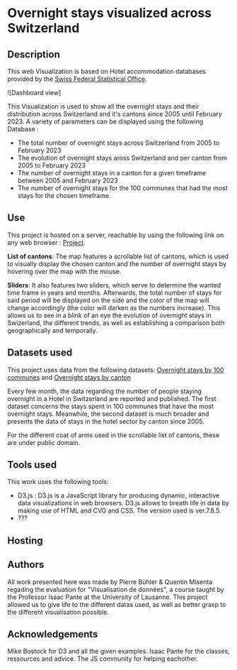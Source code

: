# Overnight stays visualized across Switzerland 

## Description
This web Visualization is based on Hotel accommodation databases provided by the [Swiss Federal Statistical Office](https://www.bfs.admin.ch/bfs/en/home/statistics/tourism/tourist-accommodation/hotel-accommodation.html).

![Dashboard view] 

This Visualization is used to show all the overnight stays and their distribution across Switzerland and it's cantons since 2005  until February 2023. A variety of parameters can be displayed using the following Database : 
- The total number of overnight stays across Switzerland from 2005 to February 2023
- The evolution of overnight stays aross Switzerland and per canton from 2005 to February 2023
- The number of overnight stays in a canton for a given timeframe between 2005 and February 2023
- The number of overnight stays for the 100 communes that had the most stays for the chosen timeframe.

## Use 
This project is hosted on a server, reachable by using the following link on any web browser : [Project](https://misenta.ovh/dashboard).

**List of cantons**: The map features a scrollable list of cantons, which is used to visually display the chosen canton and the number of overnight stays by hovering over the map with the mouse. 

**Sliders**: It also features two sliders, which serve to determine the wanted time frame in years and months. Afterwards, the total number of stays for said period will be displayed on the side and the color of the map will change accordingly (the color will darken as the numbers increase). This allows us to see in a blink of an eye the evolution of overnight stays in Swizerland, the different trends, as well as establishing a comparison both geographically and temporally.

## Datasets used
This project uses data from the following datasets: [Overnight stays by 100 communes](https://www.bfs.admin.ch/bfs/en/home/statistics/tourism/tourist-accommodation/hotel-accommodation.assetdetail.27065618.html) and [Overnight stays by canton](https://www.bfs.admin.ch/bfs/en/home/statistics/tourism/tourist-accommodation/hotel-accommodation.assetdetail.24805214.html) 

Every few month, the data regarding the number of people staying overnight in a Hotel in Switzerland are reported and published. The first dataset concerns the stays spent in 100 communes that have the most overnight stays. Meanwhile, the second dataset is much broader and presents the data of stays in the hotel sector by canton since 2005.

For the different coat of arms used in the scrollable list of cantons, these are under public domain.

## Tools used
This work uses the following tools: 
- D3.js : D3.js is a JavaScript library for producing dynamic, interactive data visualizations in web browsers. D3.js allows to breath life in data by making use of HTML and CVG and CSS. The version used is ver.7.8.5. 
- ???

## Hosting 

## Authors
All work presented here was made by Pierre Bühler & Quentin Misenta regading the evaluation for "Visualisation de données", a course taught by the Professor Isaac Pante at the University of Lausanne. This project allowed us to give life to the different datas used, as well as better grasp to the different visualisation possible. 

## Acknowledgements
Mike Bostock for D3 and all the given examples.
Isaac Pante for the classes, ressources and advice.
The JS community for helping eachother.
